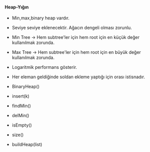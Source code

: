 #### Heap-Yığın
- Min,max,binary heap vardır.
- Seviye seviye eklenecektir. Ağacın dengeli olması zorunlu.

- Min Tree -> Hem subtree'ler için hem root için en küçük değer kullanılmak zorunda.
- Max Tree -> Hem subtree'ler için hem root için en büyük değer kullanılmak zorunda.

- Logaritmik performans gösterir.
- Her eleman geldiğinde soldan ekleme yaptığı için orası istisnadır.

- BinaryHeap()
- insert(k)
- findMin()
- delMin()
- isEmpty()
- size()
- buildHeap(list)


